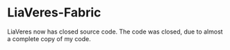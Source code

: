 # LiaVeres-Fabric
LiaVeres now has closed source code. The code was closed, due to almost a complete copy of my code.
